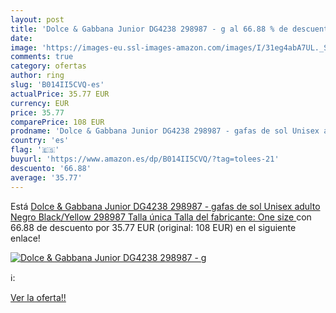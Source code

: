 ```yaml
---
layout: post
title: 'Dolce & Gabbana Junior DG4238 298987 - g al 66.88 % de descuento'
date: 
image: 'https://images-eu.ssl-images-amazon.com/images/I/31eg4abA7UL._SL200_.jpg'
comments: true
category: ofertas
author: ring
slug: 'B014II5CVQ-es'
actualPrice: 35.77 EUR
currency: EUR
price: 35.77
comparePrice: 108 EUR
prodname: 'Dolce & Gabbana Junior DG4238 298987 - gafas de sol Unisex adulto  Negro  Black/Yellow 298987   Talla única  Talla del fabricante: One size '
country: 'es'
flag: '🇪🇸'
buyurl: 'https://www.amazon.es/dp/B014II5CVQ/?tag=tolees-21'
descuento: '66.88'
average: '35.77'
---
```


Está [Dolce & Gabbana Junior DG4238 298987 - gafas de sol Unisex adulto  Negro  Black/Yellow 298987   Talla única  Talla del fabricante: One size ](https://www.amazon.es/dp/B014II5CVQ/?tag=tolees-21) con 66.88 de descuento por 35.77 EUR (original: 108 EUR) en el siguiente enlace!

[![Dolce & Gabbana Junior DG4238 298987 - g](https://images-eu.ssl-images-amazon.com/images/I/31eg4abA7UL._SL200_.jpg)](https://www.amazon.es/dp/B014II5CVQ/?tag=tolees-21)

ℹ️:


[Ver la oferta!!](https://www.amazon.es/dp/B014II5CVQ/?tag=tolees-21)

